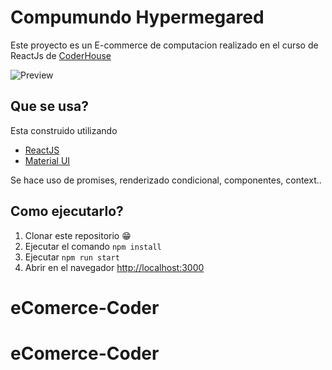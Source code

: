 # Compumundo Hypermegared
Este proyecto es un E-commerce de computacion realizado en el curso de ReactJs de [CoderHouse](https://www.coderhouse.com/)

![Preview](/preview.gif)

## Que se usa?
Esta construido utilizando
- [ReactJS](https://reactjs.org)
- [Material UI](https://mui.com)

Se hace uso de promises, renderizado condicional, componentes, context..

## Como ejecutarlo?
1. Clonar este repositorio 😁
2. Ejecutar el comando `npm install`
3. Ejecutar `npm run start`
4. Abrir en el navegador [http://localhost:3000](http://localhost:3000)

# eComerce-Coder
# eComerce-Coder
